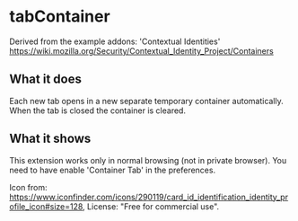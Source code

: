 # tabContainer
Derived from the example addons: 'Contextual Identities' https://wiki.mozilla.org/Security/Contextual_Identity_Project/Containers

## What it does
Each new tab opens in a new separate temporary container automatically. When the tab is closed the container is cleared.

## What it shows
This extension works only in normal browsing (not in private browser). You need to have enable 'Container Tab' in the preferences.

Icon from: https://www.iconfinder.com/icons/290119/card_id_identification_identity_profile_icon#size=128, License: "Free for commercial use".
